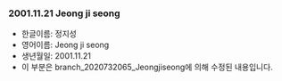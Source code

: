 ### 2001.11.21 Jeong ji seong
- 한글이름: 정지성
- 영어이름: Jeong ji seong
- 생년월일: 2001.11.21
- 이 부분은 branch_2020732065_Jeongjiseong에 의해 수정된 내용입니다.